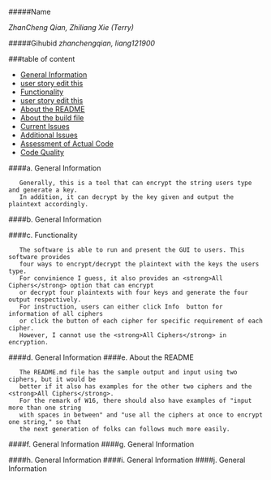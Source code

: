 #####Name 

_ZhanCheng Qian, Zhiliang Xie (Terry)_

  
#####Gihubid
_zhanchengqian, liang121900_

###table of content
- [General Information](#pa)
- [user story edit this](#pb)
- [Functionality](#pc)
- [user story edit this](#pd)
- [About the README](#pe)
- [About the build file](#pf)
- [Current Issues](#pg)
- [Additional Issues](#ph)
- [Assessment of Actual Code](#pi)
- [Code Quality](#pj)





####a. General Information <a id ="pa"></a>
  
       Generally, this is a tool that can encrypt the string users type and generate a key.
       In addition, it can decrypt by the key given and output the plaintext accordingly.
  
####b. General Information <a id ="pb"></a>


####c. Functionality <a id ="pc"></a>
  
       The software is able to run and present the GUI to users. This software provides
       four ways to encrypt/decrypt the plaintext with the keys the users type.
       For convinience I guess, it also provides an <strong>All Ciphers</strong> option that can encrypt
       or decrypt four plaintexts with four keys and generate the four output respectively.
       For instruction, users can either click Info  button for information of all ciphers
       or click the button of each cipher for specific requirement of each cipher.
       However, I cannot use the <strong>All Ciphers</strong> in encryption.   
  
####d. General Information <a id ="pd"></a>
####e. About the README <a id ="pe"></a>
  
       The README.md file has the sample output and input using two ciphers, but it would be
       better if it also has examples for the other two ciphers and the  <strong>All Ciphers</strong>.
       For the remark of W16, there should also have examples of "input more than one string 
       with spaces in between" and "use all the ciphers at once to encrypt one string," so that
       the next generation of folks can follows much more easily.
  
####f. General Information <a id ="pf"></a>
####g. General Information <a id ="pg"></a>
       
####h. General Information <a id ="ph"></a>
####i. General Information <a id ="pi"></a>
####j. General Information <a id ="pj"></a>


      
	   
